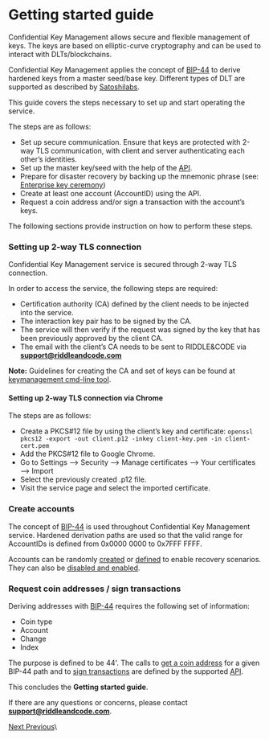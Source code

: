 # Getting started guide

Confidential Key Management allows secure and flexible management of keys. The keys are based on elliptic-curve cryptography and can be used to interact with DLTs/blockchains.&#x20;

Confidential Key Management applies the concept of [BIP-44](https://github.com/bitcoin/bips/blob/master/bip-0044.mediawiki) to derive hardened keys from a master seed/base key. Different types of DLT are supported as described by [Satoshilabs](https://github.com/satoshilabs/slips/blob/master/slip-0044.md).

This guide covers the steps necessary to set up and start operating the service.

The steps are as follows:

* Set up secure communication. Ensure that keys are protected with 2-way TLS communication, with client and server authenticating each other’s identities.
* Set up the master key/seed with the help of the [API](https://app.swaggerhub.com/apis/riddleandcode/key-management/1.0.8#/Master%20Key/create\_master\_key).
* Prepare for disaster recovery by backing up the mnemonic phrase (see: [Enterprise key ceremony](broken-reference))
* Create at least one account (AccountID) using the API.
* Request a coin address and/or sign a transaction with the account’s keys.

The following sections provide instruction on how to perform these steps.



### Setting up 2-way TLS connection

Confidential Key Management service is secured through 2-way TLS connection.

In order to access the service, the following steps are required:

* Certification authority (CA) defined by the client needs to be injected into the service.
* The interaction key pair has to be signed by the CA.
* The service will then verify if the request was signed by the key that has been previously approved by the client CA.
* The email with the client’s CA needs to be sent to RIDDLE\&CODE via **support@riddleandcode.com**

**Note:** Guidelines for creating the CA and set of keys can be found at [keymanagement cmd-line tool](https://github.com/RiddleAndCode/keymanagement-cli/blob/master/docs/generate-certificates.md).

#### Setting up 2-way TLS connection via Chrome

The steps are as follows:

* Create a PKCS#12 file by using the client’s key and certificate: `openssl pkcs12 -export -out client.p12 -inkey client-key.pem -in client-cert.pem`
* Add the PKCS#12 file to Google Chrome.
* Go to Settings —> Security —> Manage certificates —> Your certificates —> Import
* Select the previously created .p12 file.
* Visit the service page and select the imported certificate.



### Create accounts

The concept of [BIP-44](https://github.com/bitcoin/bips/blob/master/bip-0044.mediawiki) is used throughout Confidential Key Management service. Hardened derivation paths are used so that the valid range for AccountIDs is defined from 0x0000 0000 to 0x7FFF FFFF.

Accounts can be randomly [created](https://app.swaggerhub.com/apis/riddleandcode/key-management/1.0.8#/Accounts/create\_account) or [defined](https://app.swaggerhub.com/apis/riddleandcode/key-management/1.0.8#/Accounts/recover\_account) to enable recovery scenarios. They can also be [disabled and enabled](https://app.swaggerhub.com/apis/riddleandcode/key-management/1.0.8#/Accounts/change\_status).

### Request coin addresses / sign transactions

Deriving addresses with [BIP-44](https://github.com/bitcoin/bips/blob/master/bip-0044.mediawiki) requires the following set of information:

* Coin type
* Account
* Change
* Index

The purpose is defined to be 44'. The calls to [get a coin address](https://app.swaggerhub.com/apis/riddleandcode/key-management/1.0.8#/Coin%20Addresses/get\_coinaddress) for a given BIP-44 path and to [sign transactions](https://app.swaggerhub.com/apis/riddleandcode/key-management/1.0.8#/Coin%20Addresses/sign\_transaction\_r3c) are defined by the supported [API](https://app.swaggerhub.com/apis/riddleandcode/key-management).

This concludes the **Getting started guide**.&#x20;

If there are any questions or concerns, please contact **support@riddleandcode.com**.

[Next ](https://docs.riddleandcode.com/CKM-Key-ceremony/)[ Previous](https://docs.riddleandcode.com/CKM-Product-Documentation/)\
